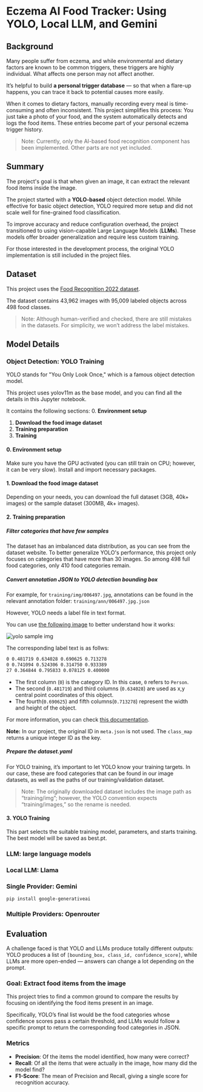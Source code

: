 
# Eczema AI Food Tracker: Using YOLO, Local LLM, and Gemini

## Background

Many people suffer from eczema, and while environmental and dietary factors are known to be common triggers, these triggers are highly individual. What affects one person may not affect another.

It’s helpful to build **a personal trigger database** — so that when a flare-up happens, you can trace it back to potential causes more easily.

When it comes to dietary factors, manually recording every meal is time-consuming and often inconsistent. This project simplifies this process: You just take a photo of your food, and the system automatically detects and logs the food items. These entries become part of your personal eczema trigger history.

> Note: Currently, only the AI-based food recognition component has been implemented. Other parts are not yet included.

## Summary

The project's goal is that when given an image, it can extract the relevant food items inside the image.

The project started with a **YOLO-based** object detection model. While effective for basic object detection, YOLO required more setup and did not scale well for fine-grained food classification.

To improve accuracy and reduce configuration overhead, the project transitioned to using vision-capable Large Language Models (**LLMs**). These models offer broader generalization and require less custom training.

For those interested in the development process, the original YOLO implementation is still included in the project files.

## Dataset

This project uses the [Food Recognition 2022 dataset](https://datasetninja.com/food-recognition).

The dataset contains 43,962 images with 95,009 labeled objects across 498 food classes.

> Note: Although human-verified and checked, there are still mistakes in the datasets. For simplicity, we won’t address the label mistakes. 

## Model Details

### Object Detection: YOLO Training


YOLO stands for "You Only Look Once," which is a famous object detection model.

This project uses yolov11m as the base model, and you can find all the details in this Jupyter notebook. 

It contains the following sections:
0. **Environment setup**
1. **Download the food image dataset**  
2. **Training preparation** 
3. **Training**

#### 0. Environment setup
Make sure you have the GPU activated (you can still train on CPU; however, it can be very slow). Install and import necessary packages.

#### 1. Download the food image dataset
Depending on your needs, you can download the full dataset (3GB, 40k+ images) or the sample dataset (300MB, 4k+ images).

#### 2. Training preparation

##### Filter categories that have few samples
The dataset has an imbalanced data distribution, as you can see from the dataset website. To better generalize YOLO's performance, this project only focuses on categories that have more than 30 images. So among 498 full food categories, only 410 food categories remain.

##### Convert annotation JSON to YOLO detection bounding box

For example, for `training/img/006497.jpg`, annotations can be found in the relevant annotation folder: `training/ann/006497.jpg.json`

However, YOLO needs a label file in text format.

You can use [the following image](https://github.com/ultralytics/docs/releases/download/0/two-persons-tie.avif) to better understand how it works:

![yolo sample img](https://github.com/ultralytics/docs/releases/download/0/two-persons-tie.avif)

The corresponding label text is as follws:

```txt
0 0.481719 0.634028 0.690625 0.713278
0 0.741094 0.524306 0.314750 0.933389
27 0.364844 0.795833 0.078125 0.400000
```

- The first column (`0`) is the category ID. In this case, `0` refers to `Person`.
- The second (`0.481719`) and third columns (`0.634028`) are used as x,y central point coordinates of this object.
- The fourth(`0.690625`) and fifth columns(`0.713278`) represent the width and height of the object.


For more information, you can check [this documentation](link).

**Note:** In our project, the original ID in `meta.json` is not used. The `class_map` returns a unique integer ID as the key.

##### Prepare the dataset.yaml

For YOLO training, it’s important to let YOLO know your training targets. In our case, these are food categories that can be found in our image datasets, as well as the paths of our training/validation dataset.

> Note: The originally downloaded dataset includes the image path as “training/img”; however, the YOLO convention expects “training/images,” so the rename is needed.

#### 3. YOLO Training
This part selects the suitable training model, parameters, and starts training. The best model will be saved as best.pt.


### LLM: large language models

### Local LLM: Llama


### Single Provider: Gemini 

`pip install google-generativeai`

### Multiple Providers: Openrouter

## Evaluation

A challenge faced is that YOLO and LLMs produce totally different outputs: YOLO produces a list of `[bounding_box, class_id, confidence_score]`, while LLMs are more open-ended — answers can change a lot depending on the prompt.

### Goal: Extract food items from the image
This project tries to find a common ground to compare the results by focusing on identifying the food items present in an image.

Specifically, YOLO’s final list would be the food categories whose confidence scores pass a certain threshold, and LLMs would follow a specific prompt to return the corresponding food categories in JSON.

### Metrics
- **Precision**: Of the items the model identified, how many were correct?
- **Recall**: Of all the items that were actually in the image, how many did the model find?
- **F1-Score**: The mean of Precision and Recall, giving a single score for recognition accuracy.

